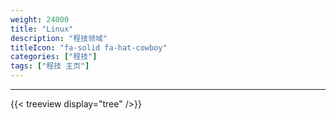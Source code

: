 ```yaml
---
weight: 24000
title: "Linux"
description: "程技领域"
titleIcon: "fa-solid fa-hat-cowboy"
categories: ["程技"]
tags: ["程技 主页"]
---
```


---

{{< treeview
  display="tree"
/>}}